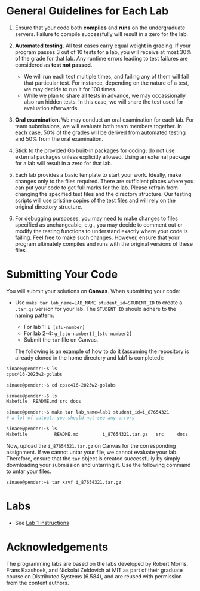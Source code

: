 # General Guidelines for Each Lab

1. Ensure that your code both **compiles** and **runs** on the undergraduate servers. Failure to compile successfully will result in a zero for the lab.

1. **Automated testing.** All test cases carry equal weight in grading. If your program passes 3 out of 10 tests for a lab, you will receive at most 30% of the grade for that lab. Any runtime errors leading to test failures are considered as **test not passed**.
   - We will run each test multiple times, and failing any of them will fail that particular test. For instance, depending on the nature of a test, we may decide to run it for 100 times.
   - While we plan to share all tests in advance, we may occassionally also run hidden tests. In this case, we will share the test used for evaluation afterwards.

1. **Oral examination.** We may conduct an oral examination for each lab. For team submissions, we will evaluate both team members together. In each case, 50% of the grades will be derived from automated testing and 50% from the oral examination.

1. Stick to the provided Go built-in packages for coding; do not use external packages unless explicitly allowed. Using an external package for a lab will result in a zero for that lab.

1. Each lab provides a basic template to start your work. Ideally, make changes only to the files required. There are sufficient places where you can put your code to get full marks for the lab. Please refrain from changing the specified test files and the directory structure. Our testing scripts will use pristine copies of the test files and will rely on the original directory structure.

1. For debugging pursposes, you may need to make changes to files specified as unchangeable, e.g., you may decide to comment out or modify the testing functions to understand exactly where your code is failing. Feel free to make such changes. However, ensure that your program ultimately compiles and runs with the original versions of these files.

# Submitting Your Code

You will submit your solutions on **Canvas**. When submitting your code:

- Use `make tar lab_name=LAB_NAME student_id=STUDENT_ID` to create a `.tar.gz` version for your lab. The `STUDENT_ID` should adhere to the naming pattern:
  - For lab 1: `i_[stu-number]`
  - For lab 2-4: `g_[stu-number1]_[stu-number2]`
  - Submit the `tar` file on Canvas.

   The following is an example of how to do it (assuming the repository is already cloned in the home directory and lab1 is completed):

```bash
sinaee@pender:~$ ls
cpsc416-2023w2-golabs

sinaee@pender:~$ cd cpsc416-2023w2-golabs

sinaee@pender:~$ ls
Makefile  README.md src docs

sinaee@pender:~$ make tar lab_name=lab1 student_id=i_87654321
# a lot of output; you should not see any errors

sinaee@pender:~$ ls
Makefile          README.md         i_87654321.tar.gz   src     docs
```

Now, upload the `i_87654321.tar.gz` on Canvas for the corresponding assignment. If we cannot untar your file, we cannot evaluate your lab. Therefore, ensure that the `tar` object is created successfully by simply downloading your submission and untarring it. Use the following command to untar your files.

```bash
sinaee@pender:~$ tar xzvf i_87654321.tar.gz
```

# Labs

- See [Lab 1 instructions](docs/lab1.md)

# Acknowledgements
The programming labs are based on the labs developed by Robert Morris, Frans Kaashoek, and Nickolai Zeldovich at MIT as part of their graduate course on Distributed Systems (6.584), and are reused with permission from the content authors.

